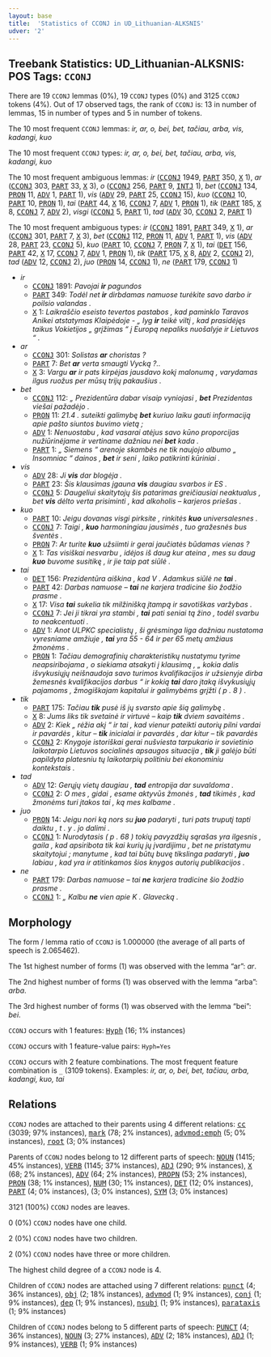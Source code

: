 ```yaml
---
layout: base
title:  'Statistics of CCONJ in UD_Lithuanian-ALKSNIS'
udver: '2'
---
```


## Treebank Statistics: UD_Lithuanian-ALKSNIS: POS Tags: `CCONJ`

There are 19 `CCONJ` lemmas (0%), 19 `CCONJ` types (0%) and 3125 `CCONJ` tokens (4%).
Out of 17 observed tags, the rank of `CCONJ` is: 13 in number of lemmas, 15 in number of types and 5 in number of tokens.

The 10 most frequent `CCONJ` lemmas: <em>ir, ar, o, bei, bet, tačiau, arba, vis, kadangi, kuo</em>

The 10 most frequent `CCONJ` types:  <em>ir, ar, o, bei, bet, tačiau, arba, vis, kadangi, kuo</em>

The 10 most frequent ambiguous lemmas: <em>ir</em> (<tt><a href="lt_alksnis-pos-CCONJ.html">CCONJ</a></tt> 1949, <tt><a href="lt_alksnis-pos-PART.html">PART</a></tt> 350, <tt><a href="lt_alksnis-pos-X.html">X</a></tt> 1), <em>ar</em> (<tt><a href="lt_alksnis-pos-CCONJ.html">CCONJ</a></tt> 303, <tt><a href="lt_alksnis-pos-PART.html">PART</a></tt> 33, <tt><a href="lt_alksnis-pos-X.html">X</a></tt> 3), <em>o</em> (<tt><a href="lt_alksnis-pos-CCONJ.html">CCONJ</a></tt> 256, <tt><a href="lt_alksnis-pos-PART.html">PART</a></tt> 9, <tt><a href="lt_alksnis-pos-INTJ.html">INTJ</a></tt> 1), <em>bet</em> (<tt><a href="lt_alksnis-pos-CCONJ.html">CCONJ</a></tt> 134, <tt><a href="lt_alksnis-pos-PRON.html">PRON</a></tt> 11, <tt><a href="lt_alksnis-pos-ADV.html">ADV</a></tt> 1, <tt><a href="lt_alksnis-pos-PART.html">PART</a></tt> 1), <em>vis</em> (<tt><a href="lt_alksnis-pos-ADV.html">ADV</a></tt> 29, <tt><a href="lt_alksnis-pos-PART.html">PART</a></tt> 25, <tt><a href="lt_alksnis-pos-CCONJ.html">CCONJ</a></tt> 15), <em>kuo</em> (<tt><a href="lt_alksnis-pos-CCONJ.html">CCONJ</a></tt> 10, <tt><a href="lt_alksnis-pos-PART.html">PART</a></tt> 10, <tt><a href="lt_alksnis-pos-PRON.html">PRON</a></tt> 1), <em>tai</em> (<tt><a href="lt_alksnis-pos-PART.html">PART</a></tt> 44, <tt><a href="lt_alksnis-pos-X.html">X</a></tt> 16, <tt><a href="lt_alksnis-pos-CCONJ.html">CCONJ</a></tt> 7, <tt><a href="lt_alksnis-pos-ADV.html">ADV</a></tt> 1, <tt><a href="lt_alksnis-pos-PRON.html">PRON</a></tt> 1), <em>tik</em> (<tt><a href="lt_alksnis-pos-PART.html">PART</a></tt> 185, <tt><a href="lt_alksnis-pos-X.html">X</a></tt> 8, <tt><a href="lt_alksnis-pos-CCONJ.html">CCONJ</a></tt> 7, <tt><a href="lt_alksnis-pos-ADV.html">ADV</a></tt> 2), <em>visgi</em> (<tt><a href="lt_alksnis-pos-CCONJ.html">CCONJ</a></tt> 5, <tt><a href="lt_alksnis-pos-PART.html">PART</a></tt> 1), <em>tad</em> (<tt><a href="lt_alksnis-pos-ADV.html">ADV</a></tt> 30, <tt><a href="lt_alksnis-pos-CCONJ.html">CCONJ</a></tt> 2, <tt><a href="lt_alksnis-pos-PART.html">PART</a></tt> 1)

The 10 most frequent ambiguous types:  <em>ir</em> (<tt><a href="lt_alksnis-pos-CCONJ.html">CCONJ</a></tt> 1891, <tt><a href="lt_alksnis-pos-PART.html">PART</a></tt> 349, <tt><a href="lt_alksnis-pos-X.html">X</a></tt> 1), <em>ar</em> (<tt><a href="lt_alksnis-pos-CCONJ.html">CCONJ</a></tt> 301, <tt><a href="lt_alksnis-pos-PART.html">PART</a></tt> 7, <tt><a href="lt_alksnis-pos-X.html">X</a></tt> 3), <em>bet</em> (<tt><a href="lt_alksnis-pos-CCONJ.html">CCONJ</a></tt> 112, <tt><a href="lt_alksnis-pos-PRON.html">PRON</a></tt> 11, <tt><a href="lt_alksnis-pos-ADV.html">ADV</a></tt> 1, <tt><a href="lt_alksnis-pos-PART.html">PART</a></tt> 1), <em>vis</em> (<tt><a href="lt_alksnis-pos-ADV.html">ADV</a></tt> 28, <tt><a href="lt_alksnis-pos-PART.html">PART</a></tt> 23, <tt><a href="lt_alksnis-pos-CCONJ.html">CCONJ</a></tt> 5), <em>kuo</em> (<tt><a href="lt_alksnis-pos-PART.html">PART</a></tt> 10, <tt><a href="lt_alksnis-pos-CCONJ.html">CCONJ</a></tt> 7, <tt><a href="lt_alksnis-pos-PRON.html">PRON</a></tt> 7, <tt><a href="lt_alksnis-pos-X.html">X</a></tt> 1), <em>tai</em> (<tt><a href="lt_alksnis-pos-DET.html">DET</a></tt> 156, <tt><a href="lt_alksnis-pos-PART.html">PART</a></tt> 42, <tt><a href="lt_alksnis-pos-X.html">X</a></tt> 17, <tt><a href="lt_alksnis-pos-CCONJ.html">CCONJ</a></tt> 7, <tt><a href="lt_alksnis-pos-ADV.html">ADV</a></tt> 1, <tt><a href="lt_alksnis-pos-PRON.html">PRON</a></tt> 1), <em>tik</em> (<tt><a href="lt_alksnis-pos-PART.html">PART</a></tt> 175, <tt><a href="lt_alksnis-pos-X.html">X</a></tt> 8, <tt><a href="lt_alksnis-pos-ADV.html">ADV</a></tt> 2, <tt><a href="lt_alksnis-pos-CCONJ.html">CCONJ</a></tt> 2), <em>tad</em> (<tt><a href="lt_alksnis-pos-ADV.html">ADV</a></tt> 12, <tt><a href="lt_alksnis-pos-CCONJ.html">CCONJ</a></tt> 2), <em>juo</em> (<tt><a href="lt_alksnis-pos-PRON.html">PRON</a></tt> 14, <tt><a href="lt_alksnis-pos-CCONJ.html">CCONJ</a></tt> 1), <em>ne</em> (<tt><a href="lt_alksnis-pos-PART.html">PART</a></tt> 179, <tt><a href="lt_alksnis-pos-CCONJ.html">CCONJ</a></tt> 1)


* <em>ir</em>
  * <tt><a href="lt_alksnis-pos-CCONJ.html">CCONJ</a></tt> 1891: <em>Pavojai <b>ir</b> pagundos</em>
  * <tt><a href="lt_alksnis-pos-PART.html">PART</a></tt> 349: <em>Todėl net <b>ir</b> dirbdamas namuose turėkite savo darbo ir poilsio valandas .</em>
  * <tt><a href="lt_alksnis-pos-X.html">X</a></tt> 1: <em>Laikraščio eseisto tevertos pastabos , kad paminklo Taravos Anikei atstatymas Klaipėdoje - „ lyg <b>ir</b> teikė viltį , kad prasidėjęs taikus Vokietijos „ grįžimas “ į Europą nepaliks nuošalyje ir Lietuvos “ .</em>
* <em>ar</em>
  * <tt><a href="lt_alksnis-pos-CCONJ.html">CCONJ</a></tt> 301: <em>Solistas <b>ar</b> choristas ?</em>
  * <tt><a href="lt_alksnis-pos-PART.html">PART</a></tt> 7: <em>Bet <b>ar</b> verta smaugti Vycką ?..</em>
  * <tt><a href="lt_alksnis-pos-X.html">X</a></tt> 3: <em>Vargu <b>ar</b> ir pats kirpėjas jausdavo kokį malonumą , varydamas ilgus ruožus per mūsų trijų pakaušius .</em>
* <em>bet</em>
  * <tt><a href="lt_alksnis-pos-CCONJ.html">CCONJ</a></tt> 112: <em>„ Prezidentūra dabar visaip vyniojasi , <b>bet</b> Prezidentas viešai pažadėjo .</em>
  * <tt><a href="lt_alksnis-pos-PRON.html">PRON</a></tt> 11: <em>21.4 . suteikti galimybę <b>bet</b> kuriuo laiku gauti informaciją apie pašto siuntos buvimo vietą ;</em>
  * <tt><a href="lt_alksnis-pos-ADV.html">ADV</a></tt> 1: <em>Nenuostabu , kad vasarai atėjus savo kūno proporcijas nužiūrinėjame ir vertiname dažniau nei <b>bet</b> kada .</em>
  * <tt><a href="lt_alksnis-pos-PART.html">PART</a></tt> 1: <em>„ Siemens “ arenoje skambės ne tik naujojo albumo „ Insomniac “ dainos , <b>bet</b> ir seni , laiko patikrinti kūriniai .</em>
* <em>vis</em>
  * <tt><a href="lt_alksnis-pos-ADV.html">ADV</a></tt> 28: <em>Ji <b>vis</b> dar blogėja .</em>
  * <tt><a href="lt_alksnis-pos-PART.html">PART</a></tt> 23: <em>Šis klausimas įgauna <b>vis</b> daugiau svarbos ir ES .</em>
  * <tt><a href="lt_alksnis-pos-CCONJ.html">CCONJ</a></tt> 5: <em>Daugeliui skaitytojų šis patarimas greičiausiai neaktualus , bet <b>vis</b> dėlto verta prisiminti , kad alkoholis – karjeros priešas .</em>
* <em>kuo</em>
  * <tt><a href="lt_alksnis-pos-PART.html">PART</a></tt> 10: <em>Jeigu dovanas visgi pirksite , rinkitės <b>kuo</b> universalesnes .</em>
  * <tt><a href="lt_alksnis-pos-CCONJ.html">CCONJ</a></tt> 7: <em>Taigi , <b>kuo</b> harmoningiau jausimės , tuo gražesnės bus šventės .</em>
  * <tt><a href="lt_alksnis-pos-PRON.html">PRON</a></tt> 7: <em>Ar turite <b>kuo</b> užsiimti ir gerai jaučiatės būdamas vienas ?</em>
  * <tt><a href="lt_alksnis-pos-X.html">X</a></tt> 1: <em>Tas visiškai nesvarbu , idėjos iš daug kur ateina , mes su daug <b>kuo</b> buvome susitikę , ir jie taip pat siūlė .</em>
* <em>tai</em>
  * <tt><a href="lt_alksnis-pos-DET.html">DET</a></tt> 156: <em>Prezidentūra aiškina , kad V . Adamkus siūlė ne <b>tai</b> .</em>
  * <tt><a href="lt_alksnis-pos-PART.html">PART</a></tt> 42: <em>Darbas namuose – <b>tai</b> ne karjera tradicine šio žodžio prasme .</em>
  * <tt><a href="lt_alksnis-pos-X.html">X</a></tt> 17: <em>Visa <b>tai</b> sukelia tik milžinišką įtampą ir savotiškas varžybas .</em>
  * <tt><a href="lt_alksnis-pos-CCONJ.html">CCONJ</a></tt> 7: <em>Jei ji tikrai yra stambi , <b>tai</b> pati seniai tą žino , todėl svarbu to neakcentuoti .</em>
  * <tt><a href="lt_alksnis-pos-ADV.html">ADV</a></tt> 1: <em>Anot ULPKC specialistų , ši grėsminga liga dažniau nustatoma vyresniame amžiuje , <b>tai</b> yra 55 - 64 ir per 65 metų amžiaus žmonėms .</em>
  * <tt><a href="lt_alksnis-pos-PRON.html">PRON</a></tt> 1: <em>Tačiau demografinių charakteristikų nustatymu tyrime neapsiribojama , o siekiama atsakyti į klausimą , „ kokia dalis išvykusiųjų neišnaudoja savo turimos kvalifikacijos ir užsienyje dirba žemesnės kvalifikacijos darbus “ ir kokią <b>tai</b> daro įtaką išvykusiųjų pajamoms , žmogiškajam kapitalui ir galimybėms grįžti ( p . 8 ) .</em>
* <em>tik</em>
  * <tt><a href="lt_alksnis-pos-PART.html">PART</a></tt> 175: <em>Tačiau <b>tik</b> pusė iš jų svarsto apie šią galimybę .</em>
  * <tt><a href="lt_alksnis-pos-X.html">X</a></tt> 8: <em>Jums liks tik svetainė ir virtuvė – kaip <b>tik</b> dviem savaitėms .</em>
  * <tt><a href="lt_alksnis-pos-ADV.html">ADV</a></tt> 2: <em>Kiek „ rėžia akį “ ir tai , kad vienur pateikti autorių pilni vardai ir pavardės , kitur – <b>tik</b> inicialai ir pavardės , dar kitur – tik pavardės</em>
  * <tt><a href="lt_alksnis-pos-CCONJ.html">CCONJ</a></tt> 2: <em>Knygoje istoriškai gerai nušviesta tarpukario ir sovietinio laikotarpio Lietuvos socialinės apsaugos situacija , <b>tik</b> ji galėjo būti papildyta platesniu tų laikotarpių politiniu bei ekonominiu kontekstais .</em>
* <em>tad</em>
  * <tt><a href="lt_alksnis-pos-ADV.html">ADV</a></tt> 12: <em>Gerųjų vietų daugiau , <b>tad</b> entropija dar suvaldoma .</em>
  * <tt><a href="lt_alksnis-pos-CCONJ.html">CCONJ</a></tt> 2: <em>O mes , gidai , esame aktyvūs žmonės , <b>tad</b> tikimės , kad žmonėms turi įtakos tai , ką mes kalbame .</em>
* <em>juo</em>
  * <tt><a href="lt_alksnis-pos-PRON.html">PRON</a></tt> 14: <em>Jeigu nori ką nors su <b>juo</b> padaryti , turi pats truputį tapti daiktu , t . y . jo dalimi .</em>
  * <tt><a href="lt_alksnis-pos-CCONJ.html">CCONJ</a></tt> 1: <em>Nurodytasis ( p . 68 ) tokių pavyzdžių sąrašas yra ilgesnis , gaila , kad apsiribota tik kai kurių jų įvardijimu , bet ne pristatymu skaitytojui ; manytume , kad tai būtų buvę tikslinga padaryti , <b>juo</b> labiau , kad yra ir atitinkamos šios knygos autorių publikacijos .</em>
* <em>ne</em>
  * <tt><a href="lt_alksnis-pos-PART.html">PART</a></tt> 179: <em>Darbas namuose – tai <b>ne</b> karjera tradicine šio žodžio prasme .</em>
  * <tt><a href="lt_alksnis-pos-CCONJ.html">CCONJ</a></tt> 1: <em>„ Kalbu <b>ne</b> vien apie K . Glavecką .</em>

## Morphology

The form / lemma ratio of `CCONJ` is 1.000000 (the average of all parts of speech is 2.065462).

The 1st highest number of forms (1) was observed with the lemma “ar”: <em>ar</em>.

The 2nd highest number of forms (1) was observed with the lemma “arba”: <em>arba</em>.

The 3rd highest number of forms (1) was observed with the lemma “bei”: <em>bei</em>.

`CCONJ` occurs with 1 features: <tt><a href="lt_alksnis-feat-Hyph.html">Hyph</a></tt> (16; 1% instances)

`CCONJ` occurs with 1 feature-value pairs: `Hyph=Yes`

`CCONJ` occurs with 2 feature combinations.
The most frequent feature combination is `_` (3109 tokens).
Examples: <em>ir, ar, o, bei, bet, tačiau, arba, kadangi, kuo, tai</em>


## Relations

`CCONJ` nodes are attached to their parents using 4 different relations: <tt><a href="lt_alksnis-dep-cc.html">cc</a></tt> (3039; 97% instances), <tt><a href="lt_alksnis-dep-mark.html">mark</a></tt> (78; 2% instances), <tt><a href="lt_alksnis-dep-advmod-emph.html">advmod:emph</a></tt> (5; 0% instances), <tt><a href="lt_alksnis-dep-root.html">root</a></tt> (3; 0% instances)

Parents of `CCONJ` nodes belong to 12 different parts of speech: <tt><a href="lt_alksnis-pos-NOUN.html">NOUN</a></tt> (1415; 45% instances), <tt><a href="lt_alksnis-pos-VERB.html">VERB</a></tt> (1145; 37% instances), <tt><a href="lt_alksnis-pos-ADJ.html">ADJ</a></tt> (290; 9% instances), <tt><a href="lt_alksnis-pos-X.html">X</a></tt> (68; 2% instances), <tt><a href="lt_alksnis-pos-ADV.html">ADV</a></tt> (64; 2% instances), <tt><a href="lt_alksnis-pos-PROPN.html">PROPN</a></tt> (53; 2% instances), <tt><a href="lt_alksnis-pos-PRON.html">PRON</a></tt> (38; 1% instances), <tt><a href="lt_alksnis-pos-NUM.html">NUM</a></tt> (30; 1% instances), <tt><a href="lt_alksnis-pos-DET.html">DET</a></tt> (12; 0% instances), <tt><a href="lt_alksnis-pos-PART.html">PART</a></tt> (4; 0% instances),  (3; 0% instances), <tt><a href="lt_alksnis-pos-SYM.html">SYM</a></tt> (3; 0% instances)

3121 (100%) `CCONJ` nodes are leaves.

0 (0%) `CCONJ` nodes have one child.

2 (0%) `CCONJ` nodes have two children.

2 (0%) `CCONJ` nodes have three or more children.

The highest child degree of a `CCONJ` node is 4.

Children of `CCONJ` nodes are attached using 7 different relations: <tt><a href="lt_alksnis-dep-punct.html">punct</a></tt> (4; 36% instances), <tt><a href="lt_alksnis-dep-obj.html">obj</a></tt> (2; 18% instances), <tt><a href="lt_alksnis-dep-advmod.html">advmod</a></tt> (1; 9% instances), <tt><a href="lt_alksnis-dep-conj.html">conj</a></tt> (1; 9% instances), <tt><a href="lt_alksnis-dep-dep.html">dep</a></tt> (1; 9% instances), <tt><a href="lt_alksnis-dep-nsubj.html">nsubj</a></tt> (1; 9% instances), <tt><a href="lt_alksnis-dep-parataxis.html">parataxis</a></tt> (1; 9% instances)

Children of `CCONJ` nodes belong to 5 different parts of speech: <tt><a href="lt_alksnis-pos-PUNCT.html">PUNCT</a></tt> (4; 36% instances), <tt><a href="lt_alksnis-pos-NOUN.html">NOUN</a></tt> (3; 27% instances), <tt><a href="lt_alksnis-pos-ADV.html">ADV</a></tt> (2; 18% instances), <tt><a href="lt_alksnis-pos-ADJ.html">ADJ</a></tt> (1; 9% instances), <tt><a href="lt_alksnis-pos-VERB.html">VERB</a></tt> (1; 9% instances)

